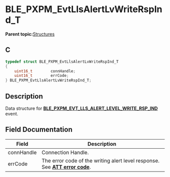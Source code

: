# BLE\_PXPM\_EvtLlsAlertLvWriteRspInd\_T

**Parent topic:**[Structures](GUID-CB548428-A46D-43EA-9047-32BC79F54282.md)

## C

```c
typedef struct BLE_PXPM_EvtLlsAlertLvWriteRspInd_T
{
    uint16_t        connHandle;
    uint16_t        errCode;
} BLE_PXPM_EvtLlsAlertLvWriteRspInd_T;
```

## Description

Data structure for **[BLE\_PXPM\_EVT\_LLS\_ALERT\_LEVEL\_WRITE\_RSP\_IND](GUID-18A9DADE-E30C-443A-9D82-4219BC843237.md)** event.

## Field Documentation

|Field|Description|
|-----|-----------|
|connHandle|Connection Handle.|
|errCode|The error code of the writing alert level response. See **[ATT error code](GUID-053481D7-C98A-4E78-B7AD-4D71F3A1B03B.md)**.|

